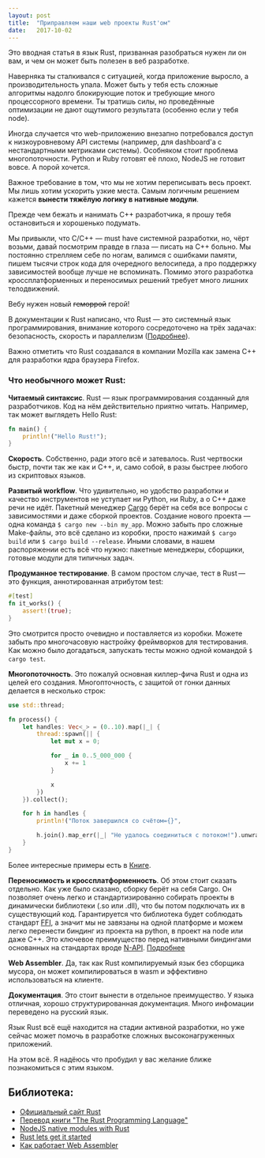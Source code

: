 ```yaml
---
layout: post
title:  "Приправляем наши web проекты Rust'ом"
date:   2017-10-02
---
```

Это вводная статья в язык Rust, призванная разобраться нужен ли он вам, и чем он может быть полезен в веб разработке.

Наверняка ты сталкивался с ситуацией, когда приложение выросло, а производительность упала. Может быть у тебя есть сложные алгоритмы надолго блокирующие поток и требующие много процессорного времени. Ты тратишь силы, но проведённые оптимизации не дают ощутимого результата (особенно если у тебя node).

Иногда случается что web-приложению внезапно потребовался доступ к низкоуровневому API системы (например, для dashboard'а с нестандартными метриками системы). Особняком стоит проблема многопоточности. Python и Ruby готовят её плохо, NodeJS не готовит вовсе. А порой хочется.

Важное требование в том, что мы не хотим переписывать весь проект. Мы лишь хотим ускорить узкие места. Самым логичным решением кажется **вынести тяжёлую логику в нативные модули**.

Прежде чем бежать и нанимать С++ разработчика, я прошу тебя остановиться и хорошенько подумать.

Мы привыкли, что С/C++ — must have системной разработки, но, чёрт возьми, давай посмотрим правде в глаза — писать на С++ больно. Мы постоянно стрелляем себе по ногам, валимся с ошибками памяти, пишем тысячи строк кода для очередного велосипеда, а про поддержку зависимостей вообще лучше не вспоминать. Помимо этого разработка кроссплатформенных и переносимых решений требует много лишних телодвижений.

Вебу нужен новый ~~геморрой~~ герой!

В документации к Rust написано, что Rust — это системный язык программирования, внимание которого сосредоточено на трёх задачах: безопасность, скорость и параллелизм ([Подробнее](http://rurust.github.io/rust_book_ru/src/INTRODUCTION.html)).

Важно отметить что Rust создавался в компании Mozilla как замена С++ для разработки ядра браузера Firefox. 

### Что необычного может Rust:

**Читаемый синтаксис**. Rust — язык программирования созданный для разработчиков. Код на нём действительно приятно читать. Например, так может выглядеть Hello Rust:

```rust
fn main() {
    println!("Hello Rust!");
}
```

**Скорость**. Собственно, ради этого всё и затевалось. Rust чертвоски быстр, почти так же как и С++, и, само собой, в разы быстрее любого из скриптовых языков.

**Развитый workflow**. Что удивительно, но удобство разработки и качество инструментов не уступает ни Python, ни Ruby, а о С++ даже речи не идёт. Пакетный менеджер [Cargo](https://crates.io/) берёт на себя все вопросы с зависимостями и даже сборкой проектов. Создание нового проекта — одна команда `$ cargo new --bin my_app`. Можно забыть про сложные Make-файлы, это всё сделано из коробки, просто нажимай `$ cargo build` или `$ cargo build --release`. Иными словами, в нашем распоряжении есть всё что нужно: пакетные менеджеры, сборщики, готовые модули для типичных задач.

**Продуманное тестирование**. В самом простом случае, тест в Rust — это функция, аннотированная атрибутом test:

```rust
#[test]
fn it_works() {
    assert!(true);
}
```

Это смотрится просто очевидно и поставляется из коробки. Можете забыть про многочасовую настройку фреймворков для тестирования. Как можно было догадаться, запускать тесты можно одной командой `$ cargo test`.

**Многопоточность**. Это пожалуй основная киллер-фича Rust и одна из целей его создания. Многопточность, с защитой от гонки данных делается в несколько строк:

```rust
use std::thread;

fn process() {
    let handles: Vec<_> = (0..10).map(|_| {
        thread::spawn(|| {
            let mut x = 0;

            for _ in 0..5_000_000 {
                x += 1
            }

            x
        })
    }).collect();

    for h in handles {
        println!("Поток завершился со счётом={}",

        h.join().map_err(|_| "Не удалось соединиться с потоком!").unwrap());
    }
}
```

Более интересные примеры есть в [Книге](http://rurust.github.io/rust_book_ru/src/dining-philosophers.html).

**Переносимость и кроссплатформенность**. Об этом стоит сказать отдельно. Как уже было сказано, сборку берёт на себя Cargo. Он позволяет очень легко и стандартизированно собирать проекты в динамически библиотеки (.so или .dll), что бы потом подключать их в существующий код. Гарантируется что библиотека будет соблюдать стандарт [FFI](https://en.wikipedia.org/wiki/Foreign_function_interface), а значит мы не завязаны на одной платформе и можем легко перенести биндинг из проекта на python, в проект на node или даже С++. Это ключевое преимущество перед нативными биндингами основанных на стандартах вроде [N-API](https://nodejs.org/api/addons.html#addons_n_api). [Подробнее](http://rurust.github.io/rust_book_ru/src/rust-inside-other-languages.html)

**Web Assembler**. Да, так как Rust компилируемый язык без сборщика мусора, он может компилироваться в wasm и эффективно использоваться на клиенте.

**Документация**. Это стоит вынести в отдельное преимущество. У языка отличная, хорошо структурированная документация. Много инфомации переведено на русский язык.

Язык Rust всё ещё находится на стадии активной разработки, но уже сейчас может помочь в разработке сложных высоконагруженных приложений.

На этом всё. Я надёюсь что пробудил у вас желание ближе познакомиться с этим языком.

## Библиотека:

- [Официальный сайт Rust](https://www.rust-lang.org)
- [Перевод книги "The Rust Programming Language"](http://rurust.github.io/rust_book_ru) 
- [NodeJS native modules with Rust](https://blog.risingstack.com/node-js-native-modules-with-rust/)
- [Rust lets get it started](https://medium.com/learning-rust/rust-lets-get-it-started-bdd8de58178d)
- [Как работает Web Assembler](https://habrahabr.ru/company/ruvds/blog/343568/?utm_source=twitter.com&utm_medium=social&utm_campaign=[perevod]-kak-rabotaet-js-osobennosti-i) 
